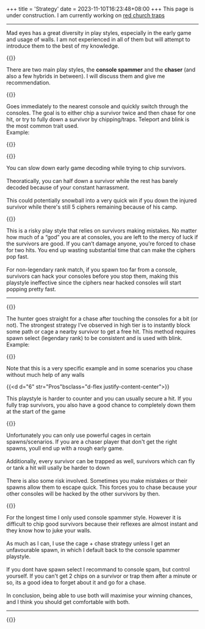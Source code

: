 +++
title = 'Strategy'
date = 2023-11-10T16:23:48+08:00
+++
This page is under construction.
I am currently working on 
<a href="/madeyesguide/traps/redchurch/">red church traps</a>

---


<p class="fs-5">
Mad eyes has a great diversity in play styles, especially in the early game and usage of walls. I am not experienced in all of them but will attempt to introduce them to the best of my knowledge.
<p>
{{<d d="3" str="Early Game">}}

<p class="fs-5">
There are two main play styles, the <strong>console spammer</strong> and the <strong>chaser</strong> (and also a few hybrids in between). I will discuss them and give me recommendation.
</p>




<div class="my-5"></div>
{{<d d="5" str="The Console Spammer">}}
<p class="fs-5">
Goes immediately to the nearest console and quickly switch through the consoles. The goal is to either chip a survivor twice and then chase for one hit, or try to fully down a survivor by chipping/traps. Teleport and blink is the most common trait used.<br>
Example:
</p>
{{<yt yturl="https://www.youtube.com/embed/do2J0PDmmqI?si=QdSH-Wz_8WxyjT2F">}}

{{<d d="6" str="Pros" bsclass="d-flex justify-content-center">}}
<p class="fs-5">
You can slow down early game decoding while trying to chip survivors.<br><BR>Theoratically, you can half down a survivor while the rest has barely decoded because of your constant harrassment.<br><Br>This could potentially snowball into a very quick win if you down the injured survivor while there's still 5 ciphers remaining because of his camp.
</p>
{{<d d="6" str="Cons" bsclass="d-flex justify-content-center">}}
<p class="fs-5 my-3">
This is a risky play style that relies on survivors making mistakes. No matter how much of a “god” you are at consoles, you are left to the mercy of luck if the survivors are good. If you can’t damage anyone, you’re forced to chase for two hits. You end up wasting substantial time that can make the ciphers pop fast. <br><br>
For non-legendary rank match, if you spawn too far from a console, survivors can hack your consoles before you stop them, making this playstyle ineffective since the ciphers near hacked consoles will start popping pretty fast.
</p>

---


<div class="my-5"></div>
{{<d d="5" str="The Chaser">}}
<p class="fs-5">
The hunter goes straight for a chase after touching the consoles for a bit (or not). The strongest strategy I’ve observed in high tier is to instantly block some path or cage a nearby survivor to get a free hit. This method requires spawn select (legendary rank) to be consistent and is used with blink.<br>
Example:
</p>
{{<yt yturl="https://www.youtube.com/embed/ZJKRpmN2uYA?si=RkLX79f99B5GxQix">}}
<p class="fs-6">
Note that this is a very specific example and in some scenarios you chase without much help of any walls</p>

{{<d d="6" str="Pros"bsclass="d-flex justify-content-center">}}
<p class="fs-5">
This playstyle is harder to counter and you can usually secure a hit. If you fully trap survivors, you also have a good chance to completely down them at the start of the game</p>

{{<d d="6" str="Cons" bsclass="d-flex justify-content-center">}}
<p class="fs-5">
Unfortunately you can only use powerful cages in certain spawns/scenarios. If you are a chaser player that don't get the right spawns, youll end up with a rough early game.
<br><br>
Additionally, every survivor can be trapped as well, survivors which can fly or tank a hit will usally be harder to down
<br><br>
There is also some risk involved. Sometimes you make mistakes or their spawns allow them to escape quick. This forces you to chase because your other consoles will be hacked by the other survivors by then.</p>

<div class="my-5"></div>
{{<d d="5" str="What to Pick?">}}
<p class="fs-5">
For the longest time I only used console spammer style. However it is difficult to chip good survivors because their reflexes are almost instant and they know how to juke your walls.
<br><br>
As much as I can, I use the cage + chase strategy unless I get an unfavourable spawn, in which I default back to the console spammer playstyle.
<br><br>
If you dont have spawn select I recommand to console spam, but control yourself. If you can't get 2 chips on a survivor or trap them after a minute or so, its a good idea to forget about it and go for a chase.
<Br><Br>
In conclusion, being able to use both will  maximise your winning chances, and I think you should get comfortable with both.
</p>

---

{{<d d="3" str="Middle Game">}}



<p class="fs-5"></p>

<p class="fs-5"></p>

<p class="fs-5"></p>
